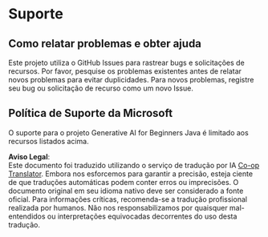 <!--
CO_OP_TRANSLATOR_METADATA:
{
  "original_hash": "b8ef73cc49dec68e2c885ee9df545129",
  "translation_date": "2025-07-21T17:38:11+00:00",
  "source_file": "SUPPORT.md",
  "language_code": "br"
}
-->
# Suporte

## Como relatar problemas e obter ajuda  

Este projeto utiliza o GitHub Issues para rastrear bugs e solicitações de recursos. Por favor, pesquise os problemas existentes antes de relatar novos problemas para evitar duplicidades. Para novos problemas, registre seu bug ou solicitação de recurso como um novo Issue.

## Política de Suporte da Microsoft  

O suporte para o projeto Generative AI for Beginners Java é limitado aos recursos listados acima.

**Aviso Legal**:  
Este documento foi traduzido utilizando o serviço de tradução por IA [Co-op Translator](https://github.com/Azure/co-op-translator). Embora nos esforcemos para garantir a precisão, esteja ciente de que traduções automáticas podem conter erros ou imprecisões. O documento original em seu idioma nativo deve ser considerado a fonte oficial. Para informações críticas, recomenda-se a tradução profissional realizada por humanos. Não nos responsabilizamos por quaisquer mal-entendidos ou interpretações equivocadas decorrentes do uso desta tradução.